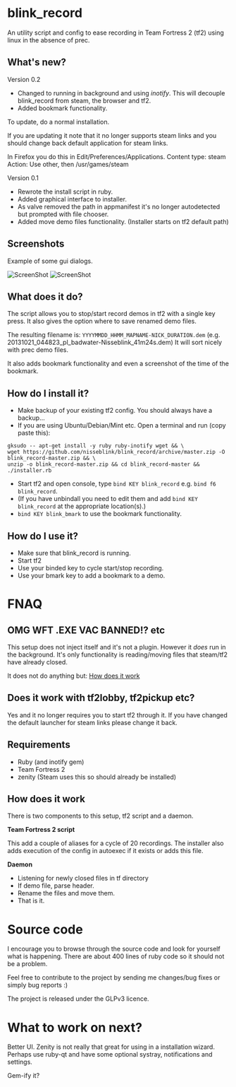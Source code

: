blink_record
============

An utility script and config to ease recording in Team Fortress 2 (tf2)
using linux in the absence of prec.

What's new?
-----------
Version 0.2
* Changed to running in background and using _inotify_. This will
  decouple blink_record from steam, the browser and tf2.
* Added bookmark functionality.

To update, do a normal installation.

If you are updating it note that it no longer supports steam links and
you should change back default application for steam links.

In Firefox you do this in Edit/Preferences/Applications.
Content type: steam
Action: Use other, then /usr/games/steam

Version 0.1
* Rewrote the install script in ruby.
* Added graphical interface to installer.
* As valve removed the path in appmanifest it's no longer autodetected
  but prompted with file chooser.
* Added move demo files functionality. (Installer starts on tf2 default
  path)

Screenshots
-----------
Example of some gui dialogs.

![ScreenShot](http://i.imgur.com/JQ86kcx.png)
![ScreenShot](http://i.imgur.com/FQzEqyd.png)

What does it do?
----------------

The script allows you to stop/start record demos in tf2 with a single
key press. It also gives the option where to save renamed demo files.

The resulting filename is: `YYYYMMDD_HHMM_MAPNAME-NICK_DURATION.dem`
(e.g. 20131021_044823_pl_badwater-Nisseblink_41m24s.dem) It will sort
nicely with prec demo files.

It also adds bookmark functionality and even a screenshot of the time of
the bookmark.

How do I install it?
----------------
* Make backup of your existing tf2 config. You should always have a
  backup...
* If you are using Ubuntu/Debian/Mint etc. Open a terminal and run (copy
  paste this):
```
gksudo -- apt-get install -y ruby ruby-inotify wget && \
wget https://github.com/nisseblink/blink_record/archive/master.zip -O blink_record-master.zip && \
unzip -o blink_record-master.zip && cd blink_record-master && ./installer.rb
```
* Start tf2 and open console, type `bind KEY blink_record` e.g. `bind f6
  blink_record`.
* (If you have unbindall you need to edit them and add `bind KEY
  blink_record` at the appropriate location(s).)
* `bind KEY blink_bmark` to use the bookmark functionality.

How do I use it?
----------------
* Make sure that blink_record is running.
* Start tf2
* Use your binded key to cycle start/stop recording.
* Use your bmark key to add a bookmark to a demo.

FNAQ
===========

OMG WFT .EXE VAC BANNED!? etc
------------
This setup does not inject itself and it's not a plugin.
However it _does_ run in the background. It's only functionality is
reading/moving files that steam/tf2 have already closed.

It does not do anything but:
[How does it work](https://github.com/nisseblink/blink_record#how-does-it-work)

Does it work with tf2lobby, tf2pickup etc?
------------------------------------------
Yes and it no longer requires you to start tf2 through it. If you have
changed the default launcher for steam links please change it back.

Requirements
----------------

* Ruby (and inotify gem)
* Team Fortress 2
* zenity (Steam uses this so should already be installed)

How does it work
----------------
There is two components to this setup, tf2 script and a daemon.

**Team Fortress 2 script**

This add a couple of aliases for a cycle of 20 recordings. The
installer also adds execution of the config in autoexec if it exists or
adds this file.

**Daemon**

* Listening for newly closed files in tf directory
* If demo file, parse header.
* Rename the files and move them.
* That is it.

Source code
===========
I encourage you to browse through the source code and look for yourself
what is happening. There are about 400 lines of ruby code so it should not be
a problem.

Feel free to contribute to the project by sending me changes/bug fixes or
simply bug reports :)

The project is released under the GLPv3 licence.

What to work on next?
========================
Better UI. Zenity is not really that great for using in a installation
wizard. Perhaps use ruby-qt and have some optional systray,
notifications and settings.

Gem-ify it?
